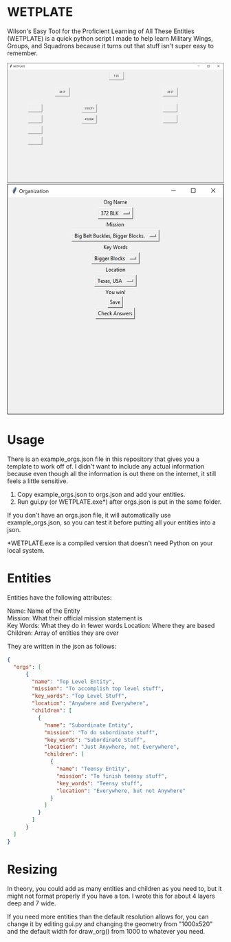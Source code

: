 # WETPLATE

Wilson's Easy Tool for the Proficient Learning of All These Entities (WETPLATE) is a quick python script I made to help
learn Military Wings, Groups, and Squadrons because it turns out that stuff isn't super easy to remember.

![Main](resources/WETPLATE.png)
![Popup](resources/org_popup.png)

# Usage

There is an example_orgs.json file in this repository that gives you a template to work off of.
I didn't want to include any actual information because even though all the information is out there
on the internet, it still feels a little sensitive.

1) Copy example_orgs.json to orgs.json and add your entities.
2) Run gui.py (or WETPLATE.exe*) after orgs.json is put in the same folder.

If you don't have an orgs.json file, it will automatically use example_orgs.json, so you can test it before putting
all your entities into a json.

*WETPLATE.exe is a compiled version that doesn't need Python on your local system.

# Entities

Entities have the following attributes:

Name: Name of the Entity  
Mission: What their official mission statement is  
Key Words: What they do in fewer words
Location: Where they are based  
Children: Array of entities they are over

They are written in the json as follows:

```json
{
  "orgs": [
      {
        "name": "Top Level Entity",
        "mission": "To accomplish top level stuff",
        "key_words": "Top Level Stuff",
        "location": "Anywhere and Everywhere",
        "children": [
          {
            "name": "Subordinate Entity",
            "mission": "To do subordinate stuff",
            "key_words": "Subordinate Stuff",
            "location": "Just Anywhere, not Everywhere",
            "children": [
              {
                "name": "Teensy Entity",
                "mission": "To finish teensy stuff",
                "key_words": "Teensy stuff",
                "location": "Everywhere, but not Anywhere"
              }
            ]
          }
        ]
      }
  ]
}
```

# Resizing
In theory, you could add as many entities and children as you need to, but it might not format properly if you have a
ton. I wrote this for about 4 layers deep and 7 wide.

If you need more entities than the default resolution allows for, you can change it by editing gui.py and changing the
geometry from "1000x520" and the default width for draw_org() from 1000 to whatever you need.